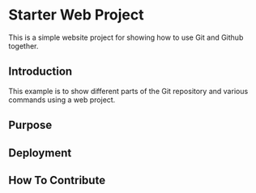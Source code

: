 # Starter Web Project

This is a simple website project for
showing how to use Git and Github together.

## Introduction

This example is to show different parts of the Git repository and various commands
using a web project.
## Purpose

## Deployment

## How To Contribute

